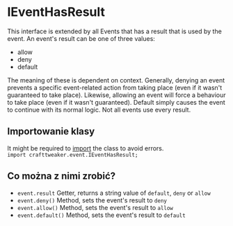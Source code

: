 # IEventHasResult

This interface is extended by all Events that has a result that is used by the event. An event's result can be one of three values:

- allow
- deny
- default

The meaning of these is dependent on context. Generally, denying an event prevents a specific event-related action from taking place (even if it wasn't guaranteed to take place). Likewise, allowing an event will force a behaviour to take place (even if it wasn't guaranteed). Default simply causes the event to continue with its normal logic. Not all events use every result.

## Importowanie klasy
It might be required to [import](/AdvancedFunctions/Import/) the class to avoid errors.  
`import crafttweaker.event.IEventHasResult;`

## Co można z nimi zrobić?

- `event.result` Getter, returns a string value of `default`, `deny` or `allow`
- `event.deny()` Method, sets the event's result to `deny`
- `event.allow()` Method, sets the event's result to `allow`
- `event.default()` Method, sets the event's result to `default`
